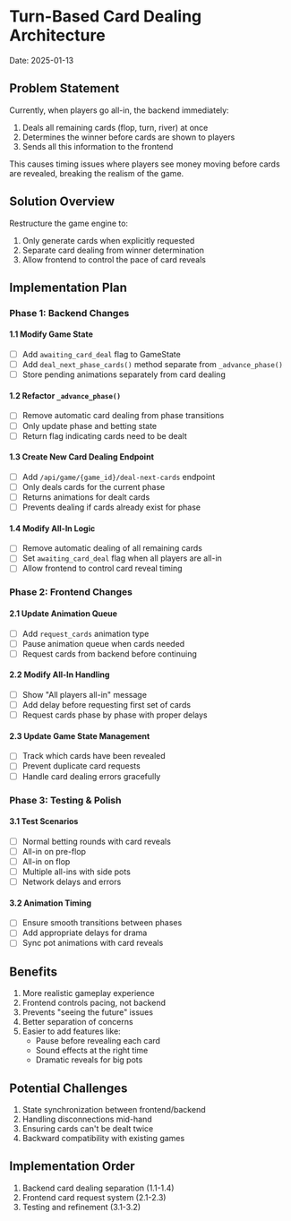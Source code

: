# Turn-Based Card Dealing Architecture
Date: 2025-01-13

## Problem Statement
Currently, when players go all-in, the backend immediately:
1. Deals all remaining cards (flop, turn, river) at once
2. Determines the winner before cards are shown to players
3. Sends all this information to the frontend

This causes timing issues where players see money moving before cards are revealed, breaking the realism of the game.

## Solution Overview
Restructure the game engine to:
1. Only generate cards when explicitly requested
2. Separate card dealing from winner determination
3. Allow frontend to control the pace of card reveals

## Implementation Plan

### Phase 1: Backend Changes

#### 1.1 Modify Game State
- [ ] Add `awaiting_card_deal` flag to GameState
- [ ] Add `deal_next_phase_cards()` method separate from `_advance_phase()`
- [ ] Store pending animations separately from card dealing

#### 1.2 Refactor `_advance_phase()`
- [ ] Remove automatic card dealing from phase transitions
- [ ] Only update phase and betting state
- [ ] Return flag indicating cards need to be dealt

#### 1.3 Create New Card Dealing Endpoint
- [ ] Add `/api/game/{game_id}/deal-next-cards` endpoint
- [ ] Only deals cards for the current phase
- [ ] Returns animations for dealt cards
- [ ] Prevents dealing if cards already exist for phase

#### 1.4 Modify All-In Logic
- [ ] Remove automatic dealing of all remaining cards
- [ ] Set `awaiting_card_deal` flag when all players are all-in
- [ ] Allow frontend to control card reveal timing

### Phase 2: Frontend Changes

#### 2.1 Update Animation Queue
- [ ] Add `request_cards` animation type
- [ ] Pause animation queue when cards needed
- [ ] Request cards from backend before continuing

#### 2.2 Modify All-In Handling
- [ ] Show "All players all-in" message
- [ ] Add delay before requesting first set of cards
- [ ] Request cards phase by phase with proper delays

#### 2.3 Update Game State Management
- [ ] Track which cards have been revealed
- [ ] Prevent duplicate card requests
- [ ] Handle card dealing errors gracefully

### Phase 3: Testing & Polish

#### 3.1 Test Scenarios
- [ ] Normal betting rounds with card reveals
- [ ] All-in on pre-flop
- [ ] All-in on flop
- [ ] Multiple all-ins with side pots
- [ ] Network delays and errors

#### 3.2 Animation Timing
- [ ] Ensure smooth transitions between phases
- [ ] Add appropriate delays for drama
- [ ] Sync pot animations with card reveals

## Benefits
1. More realistic gameplay experience
2. Frontend controls pacing, not backend
3. Prevents "seeing the future" issues
4. Better separation of concerns
5. Easier to add features like:
   - Pause before revealing each card
   - Sound effects at the right time
   - Dramatic reveals for big pots

## Potential Challenges
1. State synchronization between frontend/backend
2. Handling disconnections mid-hand
3. Ensuring cards can't be dealt twice
4. Backward compatibility with existing games

## Implementation Order
1. Backend card dealing separation (1.1-1.4)
2. Frontend card request system (2.1-2.3)
3. Testing and refinement (3.1-3.2)